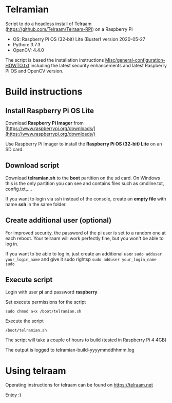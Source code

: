 # Telramian
Script to do a headless install of Telraam (https://github.com/Telraam/Telraam-RPi) on a Raspberry Pi

 - OS: Raspberry Pi OS (32-bit) Lite (Buster) version 2020-05-27
 - Python: 3.7.3
 - OpenCV: 4.4.0

The script is based the installation instructions [Misc/general-configuration-HOWTO.txt](https://github.com/Telraam/Telraam-RPi/blob/master/Misc/general-configuration-HOWTO.txt) including the latest security enhancements and latest Raspberry Pi OS and OpenCV version.
# Build instructions
## Install Raspberry Pi OS Lite
Download **Raspberry Pi Imager** from [https://www.raspberrypi.org/downloads/](https://www.raspberrypi.org/downloads/)

Use Raspberry Pi Imager to install the **Raspberry Pi OS (32-bit) Lite** on an SD card.
## Download script
Download **telramian.sh** to the **boot** partition on the sd card.
On Windows this is the only partition you can see and contains files such as cmdline.txt, config.txt,....

If you want to login via ssh instead of the console, create an **empty file** with name  **ssh** in the same folder.
## Create additional user (optional)
For improved security, the password of the pi user is set to a random one at each reboot. Your telraam will work perfectly fine, but you won't be able to log in.

If you want to be able to log in, just create an additional user
`sudo adduser your_login_name`
and give it sudo rightsp
`sudo adduser your_login_name sudo`
## Execute script

Login with user **pi** and password **raspberry**

Set execute permissions for the script

`sudo chmod a+x /boot/telramian.sh`

Execute the script

`/boot/telramian.sh`

The script will take a couple of hours to build (tested in Raspberry Pi 4 4GB)

The output is logged to telramian-build-yyyymmddhhmm.log
# Using telraam
Operating instructions for telraam can be found on https://telraam.net

Enjoy :)
